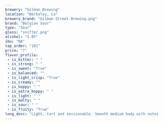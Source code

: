 ```yaml
---
brewery: "Gilman Brewing"
location: "Berkeley, Ca"
brewery_brand: "Gilman-Street-Brewing.png"
brand: "Belgian Sour"
type: "Sour"
glass: "snifter.png"
alcohol: "5.0%"
ibu: "NA"
tap_order: "101"
price: "7"
flavor_profile:
 - is_bitter: " "
 - is_strong: " "
 - is_sweet: "True"
 - is_balanced: ""
 - is_light_crisp: "True"
 - is_creamy: ""
 - is_hoppy: " "
 - is_extra_hoppy: " "
 - is_light: " "
 - is_malty: " "
 - is_sour: " "
 - is_fruity: "True"
long_desc: "Light, tart and sessionable. Smooth medium body with notes of lemon/orange zest, stonefruit & cracker."
---
```

